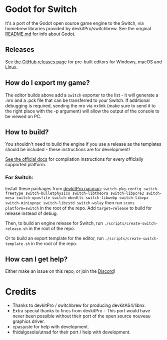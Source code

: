 # Godot for Switch

It's a port of the Godot open source game engine to the Switch, via homebrew libraries provided by devkitPro/switchbrew.
See the original [README.md](./README.md) for info about Godot.

## Releases

See [the GitHub releases page](https://github.com/Homebrodot/Godot/releases) for pre-built editors for Windows, macOS and
Linux.

## How do I export my game?

The editor builds above add a `Switch` exporter to the list - it will generate a .nro and a .pck file that can be
transferred to your Switch.
If additional debugging is required, sending the nro via nxlink (make sure to send it to the right place with the -p
argument) will allow the output of the console to be viewed on PC.

## How to build?

You shouldn't need to build the engine if you use a release as the templates should be included - these instructions are
for development!

[See the official docs](https://docs.godotengine.org/en/latest/development/compiling/)
for compilation instructions for every officially supported platform.

### For Switch:

Install these packages from [devkitPro pacman](https://devkitpro.org/wiki/devkitPro_pacman):
`switch-pkg-config switch-freetype switch-bulletphysics switch-libtheora switch-libpcre2 switch-mesa switch-opusfile switch-mbedtls switch-libwebp switch-libvpx switch-miniupnpc switch-libzstd switch-wslay`
then run `scons platform=switch` in the root of the repo. Add `target=release` to build for release instead of debug.

Then, to build an engine release for Switch,
run `./scripts/create-switch-release.sh` in the root of the repo.

Or to build an export template for the editor,
run `./scripts/create-switch-template.sh` in the root of the repo.

## How can I get help?

Either make an issue on this repo, or join the [Discord](https://discord.gg/yUC3rUk "Homebrodot - Godot Homebrew Hub")!

# Credits

* Thanks to devkitPro / switchbrew for producing devkitA64/libnx.
* Extra special thanks to fincs from devkitPro - This port would have never been possible without their port of the open
  source nouveau graphics driver.
* cpasjuste for help with development.
* fhidalgosola/utnad for their port / help with development.
